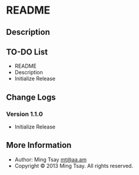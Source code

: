 # README #

## Description ##


## TO-DO List ##

- README
- Description
- Initialize Release


## Change Logs ##

### Version 1.1.0 ###

- Initialize Release


## More Information ##

- Author: Ming Tsay <mt@aa.am>
- Copyright &copy; 2013 Ming Tsay. All rights reserved.
